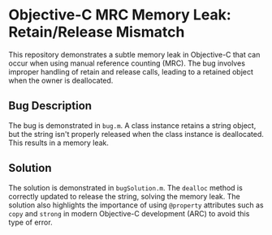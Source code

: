 # Objective-C MRC Memory Leak: Retain/Release Mismatch

This repository demonstrates a subtle memory leak in Objective-C that can occur when using manual reference counting (MRC). The bug involves improper handling of retain and release calls, leading to a retained object when the owner is deallocated.

## Bug Description
The bug is demonstrated in `bug.m`.  A class instance retains a string object, but the string isn't properly released when the class instance is deallocated. This results in a memory leak.

## Solution
The solution is demonstrated in `bugSolution.m`. The `dealloc` method is correctly updated to release the string, solving the memory leak.  The solution also highlights the importance of using `@property` attributes such as `copy` and `strong` in modern Objective-C development (ARC) to avoid this type of error.